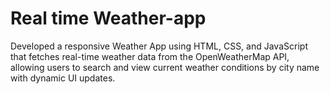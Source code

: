# Real time Weather-app
Developed a responsive Weather App using HTML, CSS, and JavaScript that fetches real-time weather data from the OpenWeatherMap API, allowing users to search and view current weather conditions by city name with dynamic UI updates.


